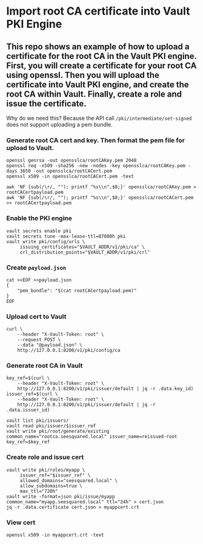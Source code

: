 # Import root CA certificate into Vault PKI Engine

## This repo shows an example of how to upload a certificate for the root CA in the Vault PKI engine. First, you will create a certificate for your root CA using openssl. Then you will upload the certificate into Vault PKI engine, and create the root CA within Vault. Finally, create a role and issue the certificate.

Why do we need this? Because the API call `/pki/intermediate/set-signed` does not support uploading a pem bundle.

### Generate root CA cert and key. Then format the pem file for upload to Vault.

```shell
openssl genrsa -out opensslca/rootCAKey.pem 2048
openssl req -x509 -sha256 -new -nodes -key opensslca/rootCAKey.pem -days 3650 -out opensslca/rootCACert.pem
openssl x509 -in opensslca/rootCACert.pem -text

awk 'NF {sub(/\r/, ""); printf "%s\\n",$0;}' opensslca/rootCAKey.pem > rootCACertpayload.pem
awk 'NF {sub(/\r/, ""); printf "%s\\n",$0;}' opensslca/rootCACert.pem >> rootCACertpayload.pem
```

### Enable the PKI engine

```shell
vault secrets enable pki
vault secrets tune -max-lease-ttl=87600h pki
vault write pki/config/urls \
     issuing_certificates="$VAULT_ADDR/v1/pki/ca" \
     crl_distribution_points="$VAULT_ADDR/v1/pki/crl"
```

### Create `payload.json`

```shell
cat <<EOF >>payload.json
{
    "pem_bundle": "$(cat rootCACertpayload.pem)"
}
EOF
```

### Upload cert to Vault

```curl
curl \
    --header "X-Vault-Token: root" \
    --request POST \
    --data "@payload.json" \
    http://127.0.0.1:8200/v1/pki/config/ca
```

### Generate root CA in Vault

```shell
key_ref=$(curl \
    --header "X-Vault-Token: root" \
    http://127.0.0.1:8200/v1/pki/issuer/default | jq -r .data.key_id)
issuer_ref=$(curl \
    --header "X-Vault-Token: root" \
    http://127.0.0.1:8200/v1/pki/issuer/default | jq -r .data.issuer_id)

vault list pki/issuers/
vault read pki/issuer/$issuer_ref
vault write pki/root/generate/existing common_name="rootca.seesquared.local" issuer_name=reissued-root key_ref=$key_ref
```

### Create role and issue cert

```shell
vault write pki/roles/myapp \
     issuer_ref="$issuer_ref" \
     allowed_domains="seesquared.local" \
     allow_subdomains=true \
     max_ttl="720h"
vault write -format=json pki/issue/myapp common_name="myapp.seesquared.local" ttl="24h" > cert.json
jq -r .data.certificate cert.json > myappcert.crt
```

### View cert

```shell
openssl x509 -in myappcert.crt -text
```

